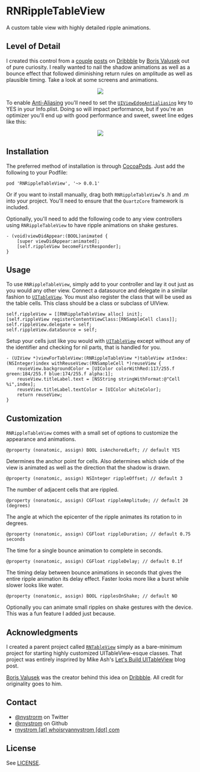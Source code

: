 RNRippleTableView
===

A custom table view with highly detailed ripple animations.

## Level of Detail ##

I created this control from a [couple](http://dribbble.com/shots/1072843-Filp-Menu?list=users) [posts](http://dribbble.com/shots/1072843-Filp-Menu/attachments/132747) on [Dribbble](http://dribbble.com/) by [Boris Valusek](http://dribbble.com/BorisValusek) out of pure curiosity. I really wanted to nail the shadow animations as well as a bounce effect that followed diminishing return rules on amplitude as well as plausible timing. Take a look at some screens and animations.

<p align="center"><img src="https://raw.github.com/rnystrom/RNRippleTableView/master/images/animated.gif"/></p>

To enable [Anti-Aliasing](http://en.wikipedia.org/wiki/Spatial_anti-aliasing) you'll need to set the <code>[UIViewEdgeAntialiasing](http://developer.apple.com/library/ios/#documentation/general/Reference/InfoPlistKeyReference/Articles/iPhoneOSKeys.html)</code> key to YES in your Info.plist. Doing so will impact performance, but if you're an optimizer you'll end up with good performance and sweet, sweet line edges like this:

<p align="center"><img src="https://raw.github.com/rnystrom/RNRippleTableView/master/images/still.png"/></p>

## Installation ##

The preferred method of installation is through [CocoaPods](http://cocoapods.org/). Just add the following to your Podfile:

```
pod 'RNRippleTableView', '~> 0.0.1'
```

Or if you want to install manually, drag both <code>RNRippleTableView</code>'s .h and .m into your project. You'll need to ensure that the <code>QuartzCore</code> framework is included. 

Optionally, you'll need to add the following code to any view controllers using <code>RNRippleTableView</code> to have ripple animations on shake gestures.

```objc
- (void)viewDidAppear:(BOOL)animated {
    [super viewDidAppear:animated];
    [self.rippleView becomeFirstResponder];
}
```

## Usage ##

To use <code>RNRippleTableView</code>, simply add to your controller and lay it out just as you would any other view. Connect a datasource and delegate in a similar fashion to <code>[UITableView]()</code>. You must also register the class that will be used as the table cells. This class should be a class or subclass of UIView.

```objc
self.rippleView = [[RNRippleTableView alloc] init];
[self.rippleView registerContentViewClass:[RNSampleCell class]];
self.rippleView.delegate = self;
self.rippleView.dataSource = self;
```

Setup your cells just like you would with <code>[UITableView]()</code> except without any of the identifier and checking for nil parts, that is handled for you. 

```objc
- (UIView *)viewForTableView:(RNRippleTableView *)tableView atIndex:(NSInteger)index withReuseView:(RNSampleCell *)reuseView {
    reuseView.backgroundColor = [UIColor colorWithRed:117/255.f green:184/255.f blue:174/255.f alpha:1];
    reuseView.titleLabel.text = [NSString stringWithFormat:@"Cell %i",index];
    reuseView.titleLabel.textColor = [UIColor whiteColor];
    return reuseView;
}
```

## Customization

<code>RNRippleTableView</code> comes with a small set of options to customize the appearance and animations. 

```objc
@property (nonatomic, assign) BOOL isAnchoredLeft; // default YES
```

Determines the anchor point for cells. Also determines which side of the view is animated as well as the direction that the shadow is drawn.

```objc
@property (nonatomic, assign) NSInteger rippleOffset; // default 3
```

The number of adjacent cells that are rippled.

```objc
@property (nonatomic, assign) CGFloat rippleAmplitude; // default 20 (degrees)
```

The angle at which the epicenter of the ripple animates its rotation to in degrees.

```objc
@property (nonatomic, assign) CGFloat rippleDuration; // default 0.75 seconds
```

The time for a single bounce animation to complete in seconds.

```objc
@property (nonatomic, assign) CGFloat rippleDelay; // default 0.1f
```

The timing delay between bounce animations in seconds that gives the entire ripple animation its delay effect. Faster looks more like a burst while slower looks like water.

```objc
@property (nonatomic, assign) BOOL ripplesOnShake; // default NO
```

Optionally you can animate small ripples on shake gestures with the device. This was a fun feature I added just because.

## Acknowledgments

I created a parent project called <code>[RNTableView](https://github.com/rnystrom/RNTableView)</code> simply as a bare-minimum project for starting highly customized UITableView-esque classes. That project was entirely insprired by Mike Ash's [Let's Build UITableView](http://www.mikeash.com/pyblog/friday-qa-2013-02-22-lets-build-uitableview.html) blog post.

[Boris Valusek](http://dribbble.com/BorisValusek) was the creator behind this idea on [Dribbble](http://dribbble.com/). All credit for originality goes to him.

## Contact

* [@nystrorm](https://twitter.com/_ryannystrom) on Twitter
* [@rnystrom](https://github.com/rnystrom) on Github
* <a href="mailTo:rnystrom@whoisryannystrom.com">rnystrom [at] whoisryannystrom [dot] com</a>

## License

See [LICENSE](https://github.com/rnystrom/RNRippleTableView/blob/master/LICENSE).